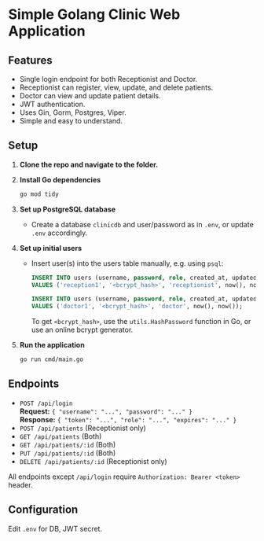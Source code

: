 # Simple Golang Clinic Web Application

## Features

- Single login endpoint for both Receptionist and Doctor.
- Receptionist can register, view, update, and delete patients.
- Doctor can view and update patient details.
- JWT authentication.
- Uses Gin, Gorm, Postgres, Viper.
- Simple and easy to understand.

## Setup

1. **Clone the repo and navigate to the folder.**

2. **Install Go dependencies**
   ```bash
   go mod tidy
   ```

3. **Set up PostgreSQL database**
   - Create a database `clinicdb` and user/password as in `.env`, or update `.env` accordingly.

4. **Set up initial users**
   - Insert user(s) into the users table manually, e.g. using `psql`:

     ```sql
     INSERT INTO users (username, password, role, created_at, updated_at)
     VALUES ('reception1', '<bcrypt_hash>', 'receptionist', now(), now());

     INSERT INTO users (username, password, role, created_at, updated_at)
     VALUES ('doctor1', '<bcrypt_hash>', 'doctor', now(), now());
     ```

     To get `<bcrypt_hash>`, use the `utils.HashPassword` function in Go, or use an online bcrypt generator.

5. **Run the application**
   ```bash
   go run cmd/main.go
   ```

## Endpoints

- `POST /api/login`  
  **Request:** `{ "username": "...", "password": "..." }`  
  **Response:** `{ "token": "...", "role": "...", "expires": "..." }`
- `POST /api/patients` (Receptionist only)
- `GET /api/patients` (Both)
- `GET /api/patients/:id` (Both)
- `PUT /api/patients/:id` (Both)
- `DELETE /api/patients/:id` (Receptionist only)

All endpoints except `/api/login` require `Authorization: Bearer <token>` header.

## Configuration

Edit `.env` for DB, JWT secret.

